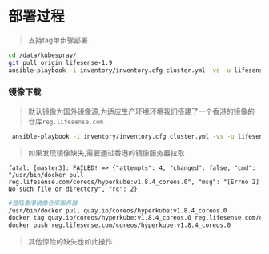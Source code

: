 # 部署过程

> 支持tag单步骤部署

```bash
cd /data/kubespray/
git pull origin lifesense-1.9
ansible-playbook -i inventory/inventory.cfg cluster.yml -vs -u lifesense --list-tags
```

### 镜像下载

> 默认镜像为国外镜像源,为适应生产环境环境我们搭建了一个香港的镜像的仓库`reg.lifesense.com`

```bash
 ansible-playbook -i inventory/inventory.cfg cluster.yml -vs -u lifesense -t facts,download -k
```

> 如果发现镜像缺失,需要通过香港的镜像服务器拉取

```
fatal: [master3]: FAILED! => {"attempts": 4, "changed": false, "cmd": "/usr/bin/docker pull reg.lifesense.com/coreos/hyperkube:v1.8.4_coreos.0", "msg": "[Errno 2] No such file or directory", "rc": 2}
```

```bash
#登陆香港镜像仓库服务器
/usr/bin/docker pull quay.io/coreos/hyperkube:v1.8.4_coreos.0
docker tag quay.io/coreos/hyperkube:v1.8.4_coreos.0 reg.lifesense.com/coreos/hyperkube:v1.8.4_coreos.0
docker push reg.lifesense.com/coreos/hyperkube:v1.8.4_coreos.0
```

> 其他惊险的缺失也如此操作



